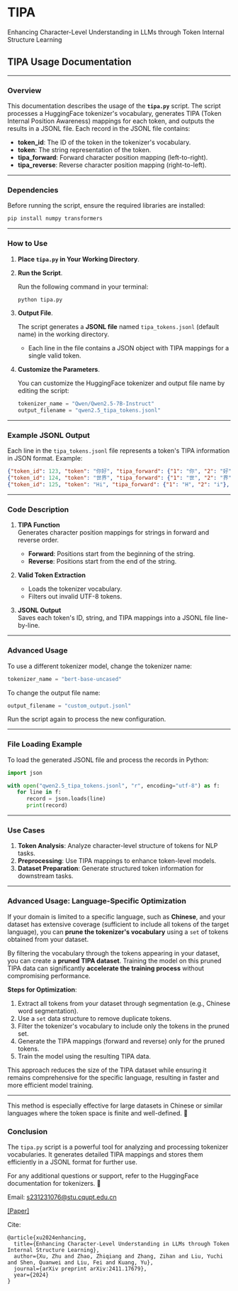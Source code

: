 # TIPA
Enhancing Character-Level Understanding in LLMs through Token Internal Structure Learning

## **TIPA Usage Documentation**

---

### **Overview**

This documentation describes the usage of the **`tipa.py`** script. The script processes a HuggingFace tokenizer's vocabulary, generates TIPA (Token Internal Position Awareness) mappings for each token, and outputs the results in a JSONL file. Each record in the JSONL file contains:

- **token_id**: The ID of the token in the tokenizer's vocabulary.
- **token**: The string representation of the token.
- **tipa_forward**: Forward character position mapping (left-to-right).
- **tipa_reverse**: Reverse character position mapping (right-to-left).

---

### **Dependencies**

Before running the script, ensure the required libraries are installed:

```bash
pip install numpy transformers
```

---

### **How to Use**

1. **Place `tipa.py` in Your Working Directory**.

2. **Run the Script**.

   Run the following command in your terminal:

   ```bash
   python tipa.py
   ```

3. **Output File**.

   The script generates a **JSONL file** named `tipa_tokens.jsonl` (default name) in the working directory.

   - Each line in the file contains a JSON object with TIPA mappings for a single valid token.

4. **Customize the Parameters**.

   You can customize the HuggingFace tokenizer and output file name by editing the script:

   ```python
   tokenizer_name = "Qwen/Qwen2.5-7B-Instruct"
   output_filename = "qwen2.5_tipa_tokens.jsonl"
   ```

---

### **Example JSONL Output**

Each line in the `tipa_tokens.jsonl` file represents a token's TIPA information in JSON format. Example:

```json
{"token_id": 123, "token": "你好", "tipa_forward": {"1": "你", "2": "好"}, "tipa_reverse": {"2": "好", "1": "你"}}
{"token_id": 124, "token": "世界", "tipa_forward": {"1": "世", "2": "界"}, "tipa_reverse": {"2": "界", "1": "世"}}
{"token_id": 125, "token": "Hi", "tipa_forward": {"1": "H", "2": "i"}, "tipa_reverse": {"2": "i", "1": "H"}}
```

---

### **Code Description**

1. **TIPA Function**  
   Generates character position mappings for strings in forward and reverse order.

   - **Forward**: Positions start from the beginning of the string.
   - **Reverse**: Positions start from the end of the string.

2. **Valid Token Extraction**  
   - Loads the tokenizer vocabulary.
   - Filters out invalid UTF-8 tokens.

3. **JSONL Output**  
   Saves each token's ID, string, and TIPA mappings into a JSONL file line-by-line.

---

### **Advanced Usage**

To use a different tokenizer model, change the tokenizer name:

```python
tokenizer_name = "bert-base-uncased"
```

To change the output file name:

```python
output_filename = "custom_output.jsonl"
```

Run the script again to process the new configuration.

---

### **File Loading Example**

To load the generated JSONL file and process the records in Python:

```python
import json

with open("qwen2.5_tipa_tokens.jsonl", "r", encoding="utf-8") as f:
   for line in f:
      record = json.loads(line)
      print(record)
```

---

### **Use Cases**

1. **Token Analysis**: Analyze character-level structure of tokens for NLP tasks.
2. **Preprocessing**: Use TIPA mappings to enhance token-level models.
3. **Dataset Preparation**: Generate structured token information for downstream tasks.

---

### **Advanced Usage: Language-Specific Optimization**

If your domain is limited to a specific language, such as **Chinese**, and your dataset has extensive coverage (sufficient to include all tokens of the target language), you can **prune the tokenizer's vocabulary** using a `set` of tokens obtained from your dataset. 

By filtering the vocabulary through the tokens appearing in your dataset, you can create a **pruned TIPA dataset**. Training the model on this pruned TIPA data can significantly **accelerate the training process** without compromising performance.

**Steps for Optimization**:
1. Extract all tokens from your dataset through segmentation (e.g., Chinese word segmentation).
2. Use a `set` data structure to remove duplicate tokens.
3. Filter the tokenizer's vocabulary to include only the tokens in the pruned set.
4. Generate the TIPA mappings (forward and reverse) only for the pruned tokens.
5. Train the model using the resulting TIPA data.

This approach reduces the size of the TIPA dataset while ensuring it remains comprehensive for the specific language, resulting in faster and more efficient model training.

---

This method is especially effective for large datasets in Chinese or similar languages where the token space is finite and well-defined. 🚀

### **Conclusion**

The `tipa.py` script is a powerful tool for analyzing and processing tokenizer vocabularies. It generates detailed TIPA mappings and stores them efficiently in a JSONL format for further use.

For any additional questions or support, refer to the HuggingFace documentation for tokenizers. 🚀

Email: s231231076@stu.cqupt.edu.cn

[\[Paper\]](https://arxiv.org/abs/2411.17679)

Cite: 
```
@article{xu2024enhancing,
  title={Enhancing Character-Level Understanding in LLMs through Token Internal Structure Learning},
  author={Xu, Zhu and Zhao, Zhiqiang and Zhang, Zihan and Liu, Yuchi and Shen, Quanwei and Liu, Fei and Kuang, Yu},
  journal={arXiv preprint arXiv:2411.17679},
  year={2024}
}
```
